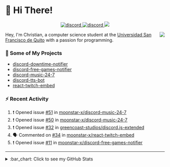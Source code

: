 # :wave: Hi There!

<p align="center">
  <a href="https://discord.gg/mhj3Zsv">
    <img alt="discord" src="https://img.shields.io/discord/730998659008823296.svg?label=&logo=discord&logoColor=ffffff&color=7389D8&labelColor=6A7EC2"/>
  </a>
  <a href="https://twitter.com/moonstar_x99">
    <img alt="discord" src="https://img.shields.io/twitter/follow/moonstar_x99?label=Follow%20Me%21&style=social"/>
  </a>
  <a href="https://badges.pufler.dev">
    <img src="https://badges.pufler.dev/visits/moonstar-x/moonstar-x?style=flat&logo=github">
  </a>
</p>

<img align="right" src="https://media.tenor.com/images/cb8fb20986aac7eef75c8ce6bc3997c0/tenor.gif" />

Hey, I'm Christian, a computer science student at the [Universidad San Francisco de Quito](http://www.usfq.edu.ec/Paginas/Inicio.aspx) with a passion for programming.

### :rocket: Some of My Projects

* [discord-downtime-notifier](https://github.com/moonstar-x/discord-downtime-notifier)
* [discord-free-games-notifier](https://github.com/moonstar-x/discord-free-games-notifier)
* [discord-music-24-7](https://github.com/moonstar-x/discord-music-24-7)
* [discord-tts-bot](https://github.com/moonstar-x/discord-tts-bot)
* [react-twitch-embed](https://github.com/moonstar-x/react-twitch-embed)

### :zap: Recent Activity

<!--START_SECTION:activity-->
1. ❗️ Opened issue [#51](https://github.com/moonstar-x/discord-music-24-7/issues/51) in [moonstar-x/discord-music-24-7](https://github.com/moonstar-x/discord-music-24-7)
2. ❗️ Opened issue [#50](https://github.com/moonstar-x/discord-music-24-7/issues/50) in [moonstar-x/discord-music-24-7](https://github.com/moonstar-x/discord-music-24-7)
3. ❗️ Opened issue [#32](https://github.com/greencoast-studios/discord.js-extended/issues/32) in [greencoast-studios/discord.js-extended](https://github.com/greencoast-studios/discord.js-extended)
4. 🗣 Commented on [#34](https://github.com/moonstar-x/react-twitch-embed/issues/34) in [moonstar-x/react-twitch-embed](https://github.com/moonstar-x/react-twitch-embed)
5. ❗️ Opened issue [#11](https://github.com/moonstar-x/discord-free-games-notifier/issues/11) in [moonstar-x/discord-free-games-notifier](https://github.com/moonstar-x/discord-free-games-notifier)
<!--END_SECTION:activity-->

---

<details>
  <summary>
    :bar_chart: Click to see my GitHub Stats
  </summary>
  <p align="center">
    <br>
    <img alt="GitHub Stats" src="https://github-readme-stats.vercel.app/api?username=moonstar-x&count_private=true&show_icons=true&theme=dracula" />
    <br>
    <img alt="GitHub Top Languages" src="https://github-readme-stats.vercel.app/api/top-langs/?username=moonstar-x&layout=compact&theme=dracula" />
  </p>
</details>
